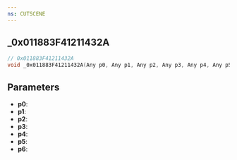 ```yaml
---
ns: CUTSCENE
---
```

## _0x011883F41211432A

```c
// 0x011883F41211432A
void _0x011883F41211432A(Any p0, Any p1, Any p2, Any p3, Any p4, Any p5, Any p6);
```


## Parameters
* **p0**: 
* **p1**: 
* **p2**: 
* **p3**: 
* **p4**: 
* **p5**: 
* **p6**: 

